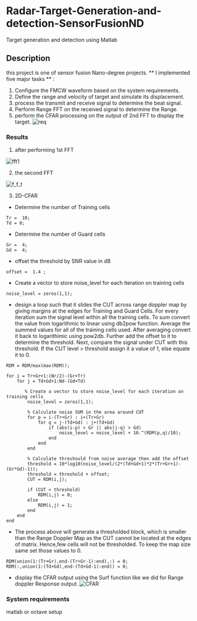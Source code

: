 # Radar-Target-Generation-and-detection-SensorFusionND
Target generation and detection using Matlab
## Description
this project is one of sensor fusion Nano-degree projects.
** I implemented five major tasks ** :
1. Configure the FMCW waveform based on the system requirements.
2. Define the range and velocity of target and simulate its displacement.
3. process the transmit and receive signal to determine the beat signal.
4. Perform Range FFT on the received signal to determine the Range.
5. perform the CFAR processing on the output of 2nd FFT to display the target.
![req](https://i.ibb.co/tsyHz4r/image11.png)

### Results
1. after performing 1st FFT

![fft1](https://i.ibb.co/K2MwtjJ/2.png)

2. the second FFT

![f_f_t](https://i.ibb.co/jTSpWwr/3.png)

3. 2D-CFAR
- Determine the number of Training cells
 ```
 Tr =  10;
 Td = 8;
```
- Determine the number of Guard cells
```
Gr =  4;
Gd =  4;

```
- offset the threshold by SNR value in dB
```
offset =  1.4 ;
```
- Create a vector to store noise_level for each iteration on training cells
```
noise_level = zeros(1,1);
```
- design a loop such that it slides the CUT across range doppler map by
giving margins at the edges for Training and Guard Cells.
For every iteration sum the signal level within all the training
cells. To sum convert the value from logarithmic to linear using db2pow
function. Average the summed values for all of the training
cells used. After averaging convert it back to logarithimic using pow2db.
Further add the offset to it to determine the threshold. Next, compare the
signal under CUT with this threshold. If the CUT level > threshold assign
it a value of 1, else equate it to 0.
```
RDM = RDM/max(max(RDM));

for i = Tr+Gr+1:(Nr/2)-(Gr+Tr)
    for j = Td+Gd+1:Nd-(Gd+Td)
        
       % Create a vector to store noise_level for each iteration on training cells
        noise_level = zeros(1,1);
        
        % Calculate noise SUM in the area around CUT
        for p = i-(Tr+Gr) : i+(Tr+Gr)
            for q = j-(Td+Gd) : j+(Td+Gd)
                if (abs(i-p) > Gr || abs(j-q) > Gd)
                    noise_level = noise_level + 10.^(RDM(p,q)/10);
                end
            end
        end
        
        % Calculate threshould from noise average then add the offset
        threshold = 10*log10(noise_level/(2*(Td+Gd+1)*2*(Tr+Gr+1)-(Gr*Gd)-1));
        threshold = threshold + offset;
        CUT = RDM(i,j);
        
        if (CUT < threshold)
            RDM(i,j) = 0;
        else
            RDM(i,j) = 1;
        end
    end
end
```
- The process above will generate a thresholded block, which is smaller 
than the Range Doppler Map as the CUT cannot be located at the edges of
matrix. Hence,few cells will not be thresholded. To keep the map size same
set those values to 0.
```
RDM(union(1:(Tr+Gr),end-(Tr+Gr-1):end),:) = 0;  
RDM(:,union(1:(Td+Gd),end-(Td+Gd-1):end)) = 0;
```
- display the CFAR output using the Surf function like we did for Range
doppler Response output.
![CFAR](https://i.ibb.co/gwbVHCC/1.png)
### System requirements
matlab or octave setup
